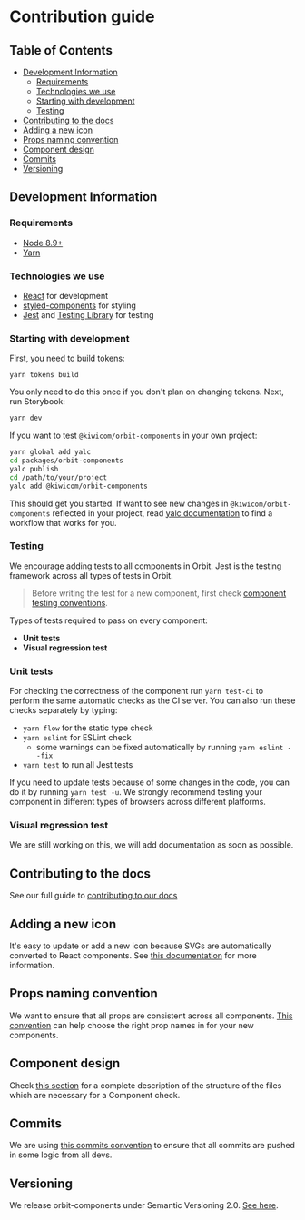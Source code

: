 # Contribution guide

## Table of Contents

- [Development Information](#development-information)
  - [Requirements](#requirements)
  - [Technologies we use](#technologies-we-use)
  - [Starting with development](#starting-with-development)
  - [Testing](#testing)
- [Contributing to the docs](./docs.md)
- [Adding a new icon](#adding-a-new-icon)
- [Props naming convention](#props-naming-convention)
- [Component design](#component-design)
- [Commits](#commits)
- [Versioning](#versioning)

## Development Information

### Requirements

- [Node 8.9+](https://nodejs.org/en/)
- [Yarn](https://yarnpkg.com/en/)

### Technologies we use

- [React](https://reactjs.org/docs/getting-started.html) for development
- [styled-components](https://www.styled-components.com/docs) for styling
- [Jest](https://jestjs.io/) and [Testing Library](https://testing-library.com/) for testing

### Starting with development

First, you need to build tokens:

```
yarn tokens build
```

You only need to do this once if you don't plan on changing tokens. Next, run Storybook:

```sh
yarn dev
```

If you want to test `@kiwicom/orbit-components` in your own project:

```sh
yarn global add yalc
cd packages/orbit-components
yalc publish
cd /path/to/your/project
yalc add @kiwicom/orbit-components
```

This should get you started. If want to see new changes in `@kiwicom/orbit-components` reflected in your project, read [yalc documentation](https://github.com/wclr/yalc) to find a workflow that works for you.

### Testing

We encourage adding tests to all components in Orbit. Jest is the testing framework across all types of tests in Orbit.

> Before writing the test for a new component, first check [component testing conventions](./testing-conventions.md).

Types of tests required to pass on every component:

- **Unit tests**
- **Visual regression test**

### Unit tests

For checking the correctness of the component run `yarn test-ci` to perform the same automatic checks as the CI server. You can also run these checks separately by typing:

- `yarn flow` for the static type check
- `yarn eslint` for ESLint check
  - some warnings can be fixed automatically by running `yarn eslint --fix`
- `yarn test` to run all Jest tests

If you need to update tests because of some changes in the code, you can do it by running `yarn test -u`. We strongly recommend testing your component in different types of browsers across different platforms.

### Visual regression test

We are still working on this, we will add documentation as soon as possible.

## Contributing to the docs

See our full guide to [contributing to our docs](./docs.md)

## Adding a new icon

It's easy to update or add a new icon because SVGs are automatically converted to React components. See [this documentation](./icons.md) for more information.

## Props naming convention

We want to ensure that all props are consistent across all components. [This convention](./props-convention.md) can help choose the right prop names in for your new components.

## Component design

Check [this section](./component-design.md) for a complete description of the structure of the files which are necessary for a Component check.

## Commits

We are using [this commits convention](./commits.md) to ensure that all commits are pushed in some logic from all devs.

## Versioning

We release orbit-components under Semantic Versioning 2.0. [See here](https://semver.org/).
